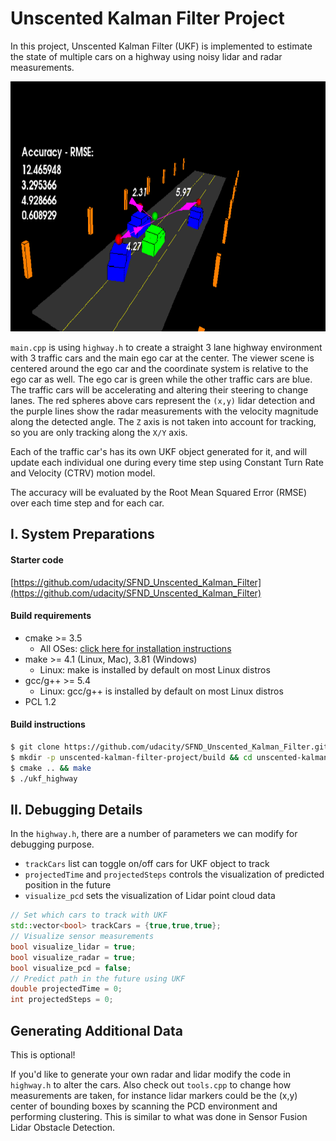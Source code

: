 # Unscented Kalman Filter Project

In this project, Unscented Kalman Filter (UKF) is implemented to estimate the state of multiple cars on a highway using noisy lidar and radar measurements.

<img src="media/ukf_highway.png" width="700" height="400" />

`main.cpp` is using `highway.h` to create a straight 3 lane highway environment with 3 traffic cars and the main ego car at the center. The viewer scene is centered around the ego car and the coordinate system is relative to the ego car as well. The ego car is green while the other traffic cars are blue. The traffic cars will be accelerating and altering their steering to change lanes. The red spheres above cars represent the `(x,y)` lidar detection and the purple lines show the radar measurements with the velocity magnitude along the detected angle. The `Z` axis is not taken into account for tracking, so you are only tracking along the `X/Y` axis.

Each of the traffic car's has its own UKF object generated for it, and will update each individual one during every time step using Constant Turn Rate and Velocity (CTRV) motion model.

The accuracy will be evaluated by the Root Mean Squared Error (RMSE) over each time step and for each car.

## I. System Preparations

#### Starter code

[https://github.com/udacity/SFND_Unscented_Kalman_Filter](https://github.com/udacity/SFND_Unscented_Kalman_Filter)

#### Build requirements

- cmake >= 3.5
    * All OSes: [click here for installation instructions](https://cmake.org/install/)
- make >= 4.1 (Linux, Mac), 3.81 (Windows)
    * Linux: make is installed by default on most Linux distros
- gcc/g++ >= 5.4
    * Linux: gcc/g++ is installed by default on most Linux distros
- PCL 1.2

#### Build instructions

```bash
$ git clone https://github.com/udacity/SFND_Unscented_Kalman_Filter.git unscented-kalman-filter-project
$ mkdir -p unscented-kalman-filter-project/build && cd unscented-kalman-filter-project/build
$ cmake .. && make
$ ./ukf_highway
```

## II. Debugging Details

In the `highway.h`, there are a number of parameters we can modify for debugging purpose.

- `trackCars` list can toggle on/off cars for UKF object to track
- `projectedTime` and `projectedSteps` controls the visualization of predicted position in the future
- `visualize_pcd` sets the visualization of Lidar point cloud data

```c++
// Set which cars to track with UKF
std::vector<bool> trackCars = {true,true,true};
// Visualize sensor measurements
bool visualize_lidar = true;
bool visualize_radar = true;
bool visualize_pcd = false;
// Predict path in the future using UKF
double projectedTime = 0;
int projectedSteps = 0;
```

## Generating Additional Data

This is optional!

If you'd like to generate your own radar and lidar modify the code in `highway.h` to alter the cars. Also check out `tools.cpp` to
change how measurements are taken, for instance lidar markers could be the (x,y) center of bounding boxes by scanning the PCD environment
and performing clustering. This is similar to what was done in Sensor Fusion Lidar Obstacle Detection.

